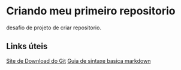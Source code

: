 # Criando meu primeiro repositorio
desafio de projeto de criar repositorio. 

## Links úteis
[Site de Download do Git](https://git-scm.com/)
[Guia de sintaxe basica markdown](https://www.markdownguide.org/basic-syntax/)
